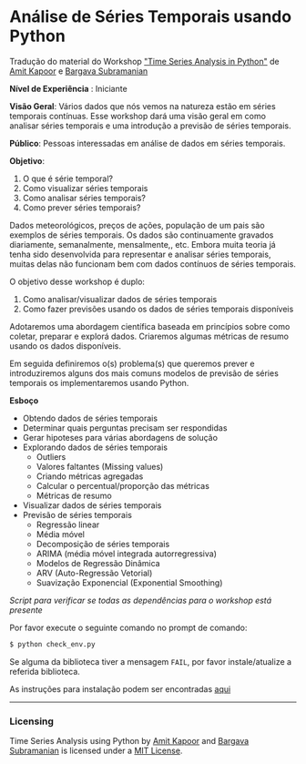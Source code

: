 # Análise de Séries Temporais usando Python 
Tradução do material do Workshop ["Time Series Analysis in Python"](https://github.com/rouseguy/TimeSeriesAnalysiswithPython)
de [Amit Kapoor](http://twitter.com/amitkaps) e [Bargava Subramanian](http://twitter.com/bargava)

**Nível de Experiência** : Iniciante

**Visão Geral**: Vários dados que nós vemos na natureza estão em séries temporais contínuas. Esse workshop dará uma visão geral em como analisar séries temporais e uma introdução a previsão de séries temporais.

**Público**: Pessoas interessadas em análise de dados em séries temporais.

**Objetivo**: 

1. O que é série temporal? 
2. Como visualizar séries temporais
3. Como analisar séries temporais? 
4. Como prever séries temporais?  


Dados meteorológicos, preços de ações, população de um pais são exemplos de séries temporais. Os dados são continuamente gravados diariamente, semanalmente, mensalmente,, etc. Embora muita teoria já tenha sido desenvolvida para representar e analisar séries temporais, muitas delas não funcionam bem com dados contínuos de séries temporais.

O objetivo desse workshop é duplo:

1. Como analisar/visualizar dados de séries temporais
2. Como fazer previsões usando os dados de séries temporais disponíveis

Adotaremos uma abordagem científica baseada em princípios sobre como coletar, preparar e explorá dados. Criaremos algumas métricas de resumo usando os dados disponíveis.

Em seguida definiremos o(s) problema(s) que queremos prever e introduziremos alguns dos mais comuns modelos de previsão de séries temporais os implementaremos usando Python.

**Esboço**

* Obtendo dados de séries temporais
* Determinar quais perguntas precisam ser respondidas
* Gerar hipoteses para várias abordagens de solução
* Explorando dados de séries temporais
  * Outliers
  * Valores faltantes (Missing values)
  * Criando métricas agregadas
  * Calcular o percentual/proporção das métricas
  * Métricas de resumo
* Visualizar dados de séries temporais
* Previsão de séries temporais
  * Regressão linear
  * Média móvel
  * Decomposição de séries temporais
  * ARIMA (média móvel integrada autorregressiva)
  * Modelos de Regressão Dinâmica
  * ARV (Auto-Regressão Vetorial)
  * Suavização Exponencial (Exponential Smoothing)



*Script para verificar se todas as dependências para o workshop está presente*

Por favor execute o seguinte comando no prompt de comando:

```sh
$ python check_env.py
```
Se alguma da biblioteca tiver a mensagem `FAIL`, por favor instale/atualize a referida biblioteca.

As instruções para instalação podem ser encontradas [aqui](https://github.com/rouseguy/TimeSeriesAnalysiswithPython/blob/master/installation_instructions.md)

---
### Licensing

Time Series Analysis using Python by <a href="https://twitter.com/amitkaps/">Amit Kapoor</a> and <a href="https://twitter.com/bargava/">Bargava Subramanian</a> is licensed under a <a rel="license" href="https://opensource.org/licenses/MIT">MIT License</a>.
